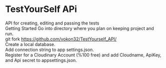 # TestYourSelf APi  
API for creating, editing and passing the tests  
Getting Started 
Go into directory where you plan on keeping project and run.   
git fork https://github.com/vokon32/TestYourself_API/   
Create a local database.    
Add connection string to app settings.json.     
Register for a Cloudinary Account (%100 free) and add Cloudname, ApiKey, and Api secret to appsettings.json.  
